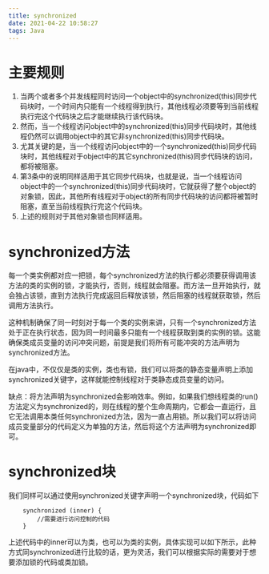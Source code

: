 ```yaml
---
title: synchronized
date: 2021-04-22 10:58:27
tags: Java
---
```

# 主要规则
1. 当两个或者多个并发线程同时访问一个object中的synchronized(this)同步代码块时，一个时间内只能有一个线程得到执行，其他线程必须要等到当前线程执行完这个代码块之后才能继续执行该代码块。
2. 然而，当一个线程访问object中的synchronized(this)同步代码块时，其他线程仍然可以调用object中的其它非synchronized(this)同步代码块。
3. 尤其关键的是，当一个线程访问object中的一个synchronized(this)同步代码块时，其他线程对于object中的其它synchronized(this)同步代码块的访问，都将被阻塞。
4. 第3条中的说明同样适用于其它同步代码块，也就是说，当一个线程访问object中的一个synchronized(this)同步代码块时，它就获得了整个object的对象锁，因此，其他所有线程对于object的所有同步代码块的访问都将被暂时阻塞，直至当前线程执行完这个代码块。
5. 上述的规则对于其他对象锁也同样适用。

# synchronized方法
每一个类实例都对应一把锁，每个synchronized方法的执行都必须要获得调用该方法的类的实例的锁，才能执行，否则，线程就会阻塞。而方法一旦开始执行，就会独占该锁，直到方法执行完成返回后释放该锁，然后阻塞的线程就获取锁，然后调用方法执行。

这种机制确保了同一时刻对于每一个类的实例来讲，只有一个synchronized方法处于正在执行状态，因为同一时间最多只能有一个线程获取到类的实例的锁。这能确保类成员变量的访问冲突问题，前提是我们将所有可能冲突的方法声明为synchronized方法。

在java中，不仅仅是类的实例，类也有锁，我们可以将类的静态变量声明上添加synchronized关键字，这样就能控制线程对于类静态成员变量的访问。

缺点：将方法声明为synchronized会影响效率。例如，如果我们想线程类的run()方法定义为synchronized的，则在线程的整个生命周期内，它都会一直运行，且它无法调用本类任何synchronized方法，因为一直占用锁。所以我们可以将访问成员变量部分的代码定义为单独的方法，然后将这个方法声明为synchronized即可。

# synchronized块

我们同样可以通过使用synchronized关键字声明一个synchronized块，代码如下
```
    synchronized (inner) {
        //需要进行访问控制的代码
    }
```
上述代码中的inner可以为类，也可以为类的实例，具体实现可以如下所示，此种方式同synchronized进行比较的话，更为灵活，我们可以根据实际的需要对于想要添加锁的代码或类加锁。